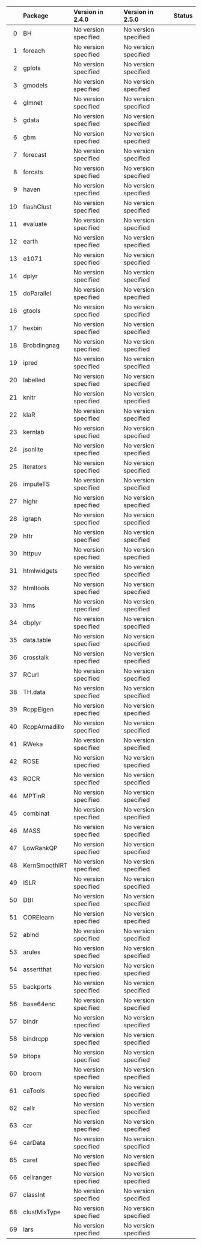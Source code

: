 <!-- markdown-link-check-disable -->

|    | Package       | Version in 2.4.0     | Version in 2.5.0     | Status   |
|---:|:--------------|:---------------------|:---------------------|:---------|
|  0 | BH            | No version specified | No version specified |          |
|  1 | foreach       | No version specified | No version specified |          |
|  2 | gplots        | No version specified | No version specified |          |
|  3 | gmodels       | No version specified | No version specified |          |
|  4 | glmnet        | No version specified | No version specified |          |
|  5 | gdata         | No version specified | No version specified |          |
|  6 | gbm           | No version specified | No version specified |          |
|  7 | forecast      | No version specified | No version specified |          |
|  8 | forcats       | No version specified | No version specified |          |
|  9 | haven         | No version specified | No version specified |          |
| 10 | flashClust    | No version specified | No version specified |          |
| 11 | evaluate      | No version specified | No version specified |          |
| 12 | earth         | No version specified | No version specified |          |
| 13 | e1071         | No version specified | No version specified |          |
| 14 | dplyr         | No version specified | No version specified |          |
| 15 | doParallel    | No version specified | No version specified |          |
| 16 | gtools        | No version specified | No version specified |          |
| 17 | hexbin        | No version specified | No version specified |          |
| 18 | Brobdingnag   | No version specified | No version specified |          |
| 19 | ipred         | No version specified | No version specified |          |
| 20 | labelled      | No version specified | No version specified |          |
| 21 | knitr         | No version specified | No version specified |          |
| 22 | klaR          | No version specified | No version specified |          |
| 23 | kernlab       | No version specified | No version specified |          |
| 24 | jsonlite      | No version specified | No version specified |          |
| 25 | iterators     | No version specified | No version specified |          |
| 26 | imputeTS      | No version specified | No version specified |          |
| 27 | highr         | No version specified | No version specified |          |
| 28 | igraph        | No version specified | No version specified |          |
| 29 | httr          | No version specified | No version specified |          |
| 30 | httpuv        | No version specified | No version specified |          |
| 31 | htmlwidgets   | No version specified | No version specified |          |
| 32 | htmltools     | No version specified | No version specified |          |
| 33 | hms           | No version specified | No version specified |          |
| 34 | dbplyr        | No version specified | No version specified |          |
| 35 | data.table    | No version specified | No version specified |          |
| 36 | crosstalk     | No version specified | No version specified |          |
| 37 | RCurl         | No version specified | No version specified |          |
| 38 | TH.data       | No version specified | No version specified |          |
| 39 | RcppEigen     | No version specified | No version specified |          |
| 40 | RcppArmadillo | No version specified | No version specified |          |
| 41 | RWeka         | No version specified | No version specified |          |
| 42 | ROSE          | No version specified | No version specified |          |
| 43 | ROCR          | No version specified | No version specified |          |
| 44 | MPTinR        | No version specified | No version specified |          |
| 45 | combinat      | No version specified | No version specified |          |
| 46 | MASS          | No version specified | No version specified |          |
| 47 | LowRankQP     | No version specified | No version specified |          |
| 48 | KernSmoothIRT | No version specified | No version specified |          |
| 49 | ISLR          | No version specified | No version specified |          |
| 50 | DBI           | No version specified | No version specified |          |
| 51 | CORElearn     | No version specified | No version specified |          |
| 52 | abind         | No version specified | No version specified |          |
| 53 | arules        | No version specified | No version specified |          |
| 54 | assertthat    | No version specified | No version specified |          |
| 55 | backports     | No version specified | No version specified |          |
| 56 | base64enc     | No version specified | No version specified |          |
| 57 | bindr         | No version specified | No version specified |          |
| 58 | bindrcpp      | No version specified | No version specified |          |
| 59 | bitops        | No version specified | No version specified |          |
| 60 | broom         | No version specified | No version specified |          |
| 61 | caTools       | No version specified | No version specified |          |
| 62 | callr         | No version specified | No version specified |          |
| 63 | car           | No version specified | No version specified |          |
| 64 | carData       | No version specified | No version specified |          |
| 65 | caret         | No version specified | No version specified |          |
| 66 | cellranger    | No version specified | No version specified |          |
| 67 | classInt      | No version specified | No version specified |          |
| 68 | clustMixType  | No version specified | No version specified |          |
| 69 | lars          | No version specified | No version specified |          |
